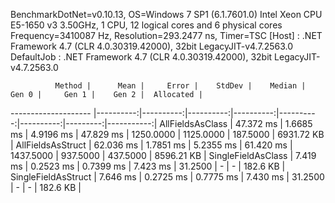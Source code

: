 
BenchmarkDotNet=v0.10.13, OS=Windows 7 SP1 (6.1.7601.0)
Intel Xeon CPU E5-1650 v3 3.50GHz, 1 CPU, 12 logical cores and 6 physical cores
Frequency=3410087 Hz, Resolution=293.2477 ns, Timer=TSC
  [Host]     : .NET Framework 4.7 (CLR 4.0.30319.42000), 32bit LegacyJIT-v4.7.2563.0
  DefaultJob : .NET Framework 4.7 (CLR 4.0.30319.42000), 32bit LegacyJIT-v4.7.2563.0


              Method |      Mean |     Error |    StdDev |    Median |     Gen 0 |     Gen 1 |    Gen 2 |  Allocated |
-------------------- |----------:|----------:|----------:|----------:|----------:|----------:|---------:|-----------:|
    AllFieldsAsClass | 47.372 ms | 1.6685 ms | 4.9196 ms | 47.829 ms | 1250.0000 | 1125.0000 | 187.5000 | 6931.72 KB |
   AllFieldsAsStruct | 62.036 ms | 1.7851 ms | 5.2355 ms | 61.420 ms | 1437.5000 |  937.5000 | 437.5000 | 8596.21 KB |
  SingleFieldAsClass |  7.419 ms | 0.2523 ms | 0.7399 ms |  7.423 ms |   31.2500 |         - |        - |   182.6 KB |
 SingleFieldAsStruct |  7.646 ms | 0.2725 ms | 0.7775 ms |  7.430 ms |   31.2500 |         - |        - |   182.6 KB |
